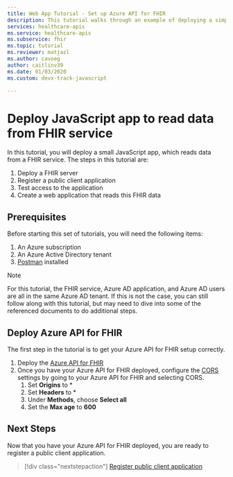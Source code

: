 ```yaml
---
title: Web App Tutorial - Set up Azure API for FHIR
description: This tutorial walks through an example of deploying a simple web application. This first tutorial describes the prerequisites and the deployment of the Azure API for FHIR
services: healthcare-apis
ms.service: healthcare-apis
ms.subservice: fhir
ms.topic: tutorial
ms.reviewer: matjazl
ms.author: cavoeg
author: caitlinv39
ms.date: 01/03/2020
ms.custom: devx-track-javascript

---
```


# Deploy JavaScript app to read data from FHIR service
In this tutorial, you will deploy a small JavaScript app, which reads data from a FHIR service. The steps in this tutorial are:
1. Deploy a FHIR server
1. Register a public client application
1. Test access to the application
1. Create a web application that reads this FHIR data

## Prerequisites
Before starting this set of tutorials, you will need the following items:
1. An Azure subscription
1. An Azure Active Directory tenant
1. [Postman](https://www.getpostman.com/) installed

> [!NOTE]
> For this tutorial, the FHIR service, Azure AD application, and Azure AD users are all in the same Azure AD tenant. If this is not the case, you can still follow along with this tutorial, but may need to dive into some of the referenced documents to do additional steps.

## Deploy Azure API for FHIR
The first step in the tutorial is to get your Azure API for FHIR setup correctly.

1. Deploy the [Azure API for FHIR](fhir-paas-portal-quickstart.md)
1. Once you have your Azure API for FHIR deployed, configure the [CORS](configure-cross-origin-resource-sharing.md) settings by going to your Azure API for FHIR and selecting CORS. 
    1. Set **Origins** to *
    1. Set **Headers** to *
    1. Under **Methods**, choose **Select all**
    1. Set the **Max age** to **600**

## Next Steps
Now that you have your Azure API for FHIR deployed, you are ready to register a public client application.

>[!div class="nextstepaction"]
>[Register public client application](tutorial-web-app-public-app-reg.md)
